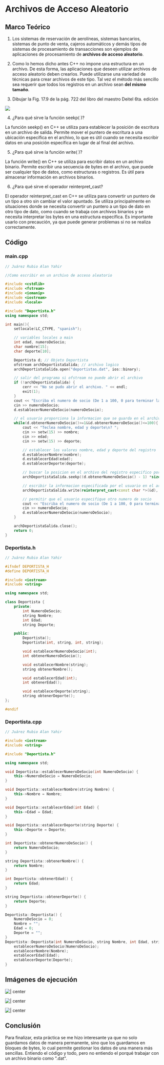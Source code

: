 # Archivos de Acceso Aleatorio

## Marco Teórico

1. Los sistemas de reservación de aerolíneas, sistemas bancarios, sistemas de punto de venta, cajeros automáticos y demás tipos de sistemas de procesamiento de transacciones son ejemplos de aplicaciones de procesamiento de **archivos de acceso aleatorio**.  

<a>

2. Como lo hemos dicho antes C++ no impone una estructura en un archivo. De esta forma, las aplicaciones que deseen utilizar archivos de acceso aleatorio deben crearlos. Puede utilizarse una variedad de técnicas para crear archivos de este tipo. Tal vez el método más sencillo sea requerir que todos los registros en un archivo sean **del mismo tamaño**.  

<a>

3. Dibujar la Fig. 17.9 de la pág. 722 del libro del maestro Deitel 6ta. edición  

![](attachments/fig-17.9-pp.722.jpg)


4. ¿Para qué sirve la función seekp( )?  

La función seekp() en C++ se utiliza para establecer la posición de escritura en un archivo de salida. Permite mover el puntero de escritura a una ubicación específica en el archivo, lo que es útil cuando se necesita escribir datos en una posición específica en lugar de al final del archivo.  

5. ¿Para qué sirve la función write( )?  

La función write() en C++ se utiliza para escribir datos en un archivo binario. Permite escribir una secuencia de bytes en el archivo, que puede ser cualquier tipo de datos, como estructuras o registros. Es útil para almacenar información en archivos binarios.  
  

6. ¿Para qué sirve el operador reinterpret_cast?  
  
El operador reinterpret_cast en C++ se utiliza para convertir un puntero de un tipo a otro sin cambiar el valor apuntado. Se utiliza principalmente en situaciones donde se necesita convertir un puntero a un tipo de dato en otro tipo de dato, como cuando se trabaja con archivos binarios y se necesita interpretar los bytes en una estructura específica. Es importante usarlo con precaución, ya que puede generar problemas si no se realiza correctamente.

<div style="page-break-after: always;"></div>

## Código 

### main.cpp

```cpp
// Juárez Rubio Alan Yahir

//Como escribir en un archivo de acceso aleatorio

#include <cstdlib>
#include <fstream>
#include <iomanip>
#include <iostream>
#include <locale>

#include "Deportista.h"
using namespace std;

int main(){
	setlocale(LC_CTYPE, "spanish");

	// variables locales a main
	int edad, numeroDeSocio;
	char nombre[15];
	char deporte[10];

	Deportista d; // Objeto Deportista
	ofstream archDeportistaSalida; // archivo logico
	archDeportistaSalida.open("deportistas.dat", ios::binary);

	// salir del programa si ofstream no puede abrir el archivo
	if (!archDeportistaSalida) {
		cerr << "No se pudo abrir el archivo. " << endl;
		exit(1);
	}
	cout << "Escriba el numero de socio (De 1 a 100, 0 para terminar la entrada)\n? ";
	cin >> numeroDeSocio;
	d.establecerNumeroDeSocio(numeroDeSocio);

	// el usuario proporciona la informacion que se guarda en el archivo
	while(d.obtenerNumeroDeSocio()>=1&&d.obtenerNumeroDeSocio()<=100){
		cout << "Teclea nombre, edad y deporte\n? ";
		cin >> setw(15) >> nombre;
		cin >> edad;
		cin >> setw(15) >> deporte;

		// establecer los valores nombre, edad y deporte del registro
		d.establecerNombre(nombre);
		d.establecerEdad(edad);
		d.establecerDeporte(deporte);

		// buscar la posicion en el archivo del registro especifico por el usuario
		archDeportistaSalida.seekp((d.obtenerNumeroDeSocio() - 1) *sizeof(Deportista)); // see kp(n,ios::beg)

		// escribir la informacion especificada por el usuario en el archivo
		archDeportistaSalida.write(reinterpret_cast<const char *>(&d), sizeof(Deportista));

		// permitir que el usuario especifique otro numero de socio
		cout << "Escriba el numero de socio (De 1 a 100, 0 para terminar la entrada)\n? ";
		cin >> numeroDeSocio;
		d.establecerNumeroDeSocio(numeroDeSocio);
	}

	archDeportistaSalida.close();
	return 0;
}
```


<div style="page-break-after: always;"></div>

### Deportista.h

```cpp
// Juárez Rubio Alan Yahir

#ifndef DEPORTISTA_H
#define DEPORTISTA_H

#include <iostream>
#include <string>

using namespace std;

class Deportista {
	private:
		int NumeroDeSocio;
		string Nombre;
		int Edad;
		string Deporte;

	public:
		Deportista();
		Deportista(int, string, int, string);

		void establecerNumeroDeSocio(int);
		int obtenerNumeroDeSocio();

		void establecerNombre(string);
		string obtenerNombre();

		void establecerEdad(int);
		int obtenerEdad();

		void establecerDeporte(string);
		string obtenerDeporte();
};

#endif
```

<div style="page-break-after: always;"></div>

### Deportista.cpp

```cpp
// Juárez Rubio Alan Yahir

#include <iostream>
#include <string>

#include "Deportista.h"

using namespace std;

void Deportista::establecerNumeroDeSocio(int NumeroDeSocio) {
    this->NumeroDeSocio = NumeroDeSocio;
}

void Deportista::establecerNombre(string Nombre) {
    this->Nombre = Nombre;
}

void Deportista::establecerEdad(int Edad) {
    this->Edad = Edad;
}

void Deportista::establecerDeporte(string Deporte) {
    this->Deporte = Deporte;
}

int Deportista::obtenerNumeroDeSocio() {
    return NumeroDeSocio;
}

string Deportista::obtenerNombre() {
    return Nombre;
}

int Deportista::obtenerEdad() {
    return Edad;
}

string Deportista::obtenerDeporte() {
    return Deporte;
}

Deportista::Deportista() {
    NumeroDeSocio = 0;
    Nombre = "";
    Edad = 0;
    Deporte = "";
}
Deportista::Deportista(int NumeroDeSocio, string Nombre, int Edad, string Deporte) {
    establecerNumeroDeSocio(NumeroDeSocio);
    establecerNombre(Nombre);
    establecerEdad(Edad);
    establecerDeporte(Deporte);
}
```

<div style="page-break-after: always;"></div>

## Imágenes de ejecución

![ |  center](attachments/output.jpg)

  
![ | center](attachments/dat-1.jpg)

![ | center](attachments/dat-2.jpg)

<div style="page-break-after: always;"></div>

## Conclusión

Para finalizar, esta práctica se me hizo interesante ya que no solo guardamos datos de manera permanente, sino que los guardamos en bloques de bytes, lo cual permite gestionar los datos de una manera más sencillas. Entiendo el código y todo, pero no entiendo el porqué trabajar con un archivo binario como ".dat". 